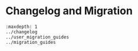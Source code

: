 # Changelog and Migration

```{toctree}
:maxdepth: 1
../changelog
../user_migration_guides
../migration_guides
```

